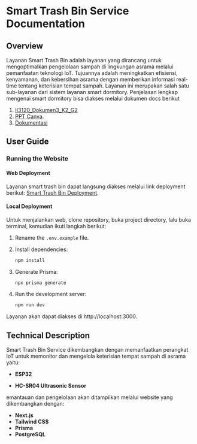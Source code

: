 # Smart Trash Bin Service Documentation

## Overview

Layanan Smart Trash Bin adalah layanan yang dirancang untuk mengoptimalkan pengelolaan sampah di lingkungan asrama melalui pemanfaatan teknologi IoT. Tujuannya adalah meningkatkan efisiensi, kenyamanan, dan kebersihan asrama dengan memberikan informasi real-time tentang keterisian tempat sampah. Layanan ini merupakan salah satu sub-layanan dari sistem layanan smart dormitory. Penjelasan lengkap mengenai smart dormitory bisa diakses melalui dokumen docs berikut

1. [II3120_Dokumen3_K2_G2](https://docs.google.com/document/d/1AmyqBRyA_CAj1G5N_2hPRUNMK3ZVo655KCwXPsRhAAU/edit) 
2. [PPT Canva](https://www.canva.com/design/DAFzBXx52WQ/vfVEiPGMewX7mS7HAMs5Ig/edit).
3. [Dokumentasi](https://docs.google.com/document/d/1AJJkgV_JKCOe3o8Ew9F1RbuMubm6WTzmAZ_v4tmjxyY/edit?usp=sharing)

## User Guide

### Running the Website

#### Web Deployment
Layanan smart trash bin dapat langsung diakses melalui link deployment berikut:  [Smart Trash Bin Deployment](https://bit.ly/iDormPrototypeK2G2).

#### Local Deployment

Untuk menjalankan web, clone repository, buka project directory, lalu buka terminal, kemudian ikuti langkah berikut:

1. Rename the `.env.example` file.
2. Install dependencies:

    ```bash
    npm install
    ```

3. Generate Prisma:

    ```bash
    npx prisma generate
    ```

4. Run the development server:

    ```bash
    npm run dev
    ```

Layanan akan dapat diakses di http://localhost:3000.

## Technical Description

Smart Trash Bin Service dikembangkan dengan memanfaatkan perangkat IoT untuk memonitor dan mengelola keterisian tempat sampah di asrama yaitu:

- **ESP32**

- **HC-SR04 Ultrasonic Sensor**

emantauan dan pengelolaan akan ditampilkan melalui website yang dikembangkan dengan:

- **Next.js**
- **Tailwind CSS**
- **Prisma**
- **PostgreSQL**